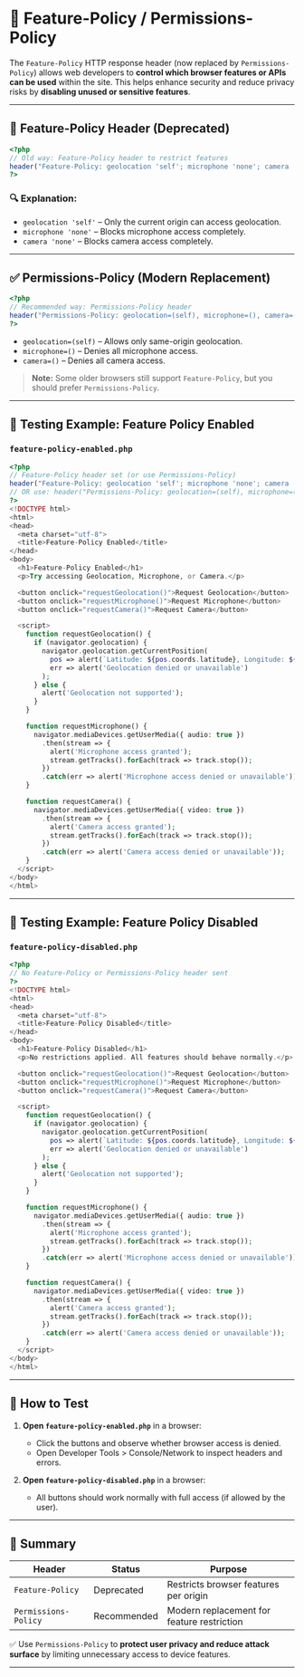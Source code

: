 
# 🔐 Feature-Policy / Permissions-Policy

The `Feature-Policy` HTTP response header (now replaced by `Permissions-Policy`) allows web developers to **control which browser features or APIs can be used** within the site. This helps enhance security and reduce privacy risks by **disabling unused or sensitive features**.

---

## 📘 Feature-Policy Header (Deprecated)

```php
<?php
// Old way: Feature-Policy header to restrict features
header("Feature-Policy: geolocation 'self'; microphone 'none'; camera 'none'");
?>
```

### 🔍 Explanation:

* `geolocation 'self'` – Only the current origin can access geolocation.
* `microphone 'none'` – Blocks microphone access completely.
* `camera 'none'` – Blocks camera access completely.

---

## ✅ Permissions-Policy (Modern Replacement)

```php
<?php
// Recommended way: Permissions-Policy header
header("Permissions-Policy: geolocation=(self), microphone=(), camera=()");
?>
```

* `geolocation=(self)` – Allows only same-origin geolocation.
* `microphone=()` – Denies all microphone access.
* `camera=()` – Denies all camera access.

> **Note:** Some older browsers still support `Feature-Policy`, but you should prefer `Permissions-Policy`.

---

## 🧪 Testing Example: Feature Policy Enabled

### `feature-policy-enabled.php`

```php
<?php
// Feature-Policy header set (or use Permissions-Policy)
header("Feature-Policy: geolocation 'self'; microphone 'none'; camera 'none'");
// OR use: header("Permissions-Policy: geolocation=(self), microphone=(), camera=()");
?>
<!DOCTYPE html>
<html>
<head>
  <meta charset="utf-8">
  <title>Feature-Policy Enabled</title>
</head>
<body>
  <h1>Feature-Policy Enabled</h1>
  <p>Try accessing Geolocation, Microphone, or Camera.</p>

  <button onclick="requestGeolocation()">Request Geolocation</button>
  <button onclick="requestMicrophone()">Request Microphone</button>
  <button onclick="requestCamera()">Request Camera</button>

  <script>
    function requestGeolocation() {
      if (navigator.geolocation) {
        navigator.geolocation.getCurrentPosition(
          pos => alert(`Latitude: ${pos.coords.latitude}, Longitude: ${pos.coords.longitude}`),
          err => alert('Geolocation denied or unavailable')
        );
      } else {
        alert('Geolocation not supported');
      }
    }

    function requestMicrophone() {
      navigator.mediaDevices.getUserMedia({ audio: true })
        .then(stream => {
          alert('Microphone access granted');
          stream.getTracks().forEach(track => track.stop());
        })
        .catch(err => alert('Microphone access denied or unavailable'));
    }

    function requestCamera() {
      navigator.mediaDevices.getUserMedia({ video: true })
        .then(stream => {
          alert('Camera access granted');
          stream.getTracks().forEach(track => track.stop());
        })
        .catch(err => alert('Camera access denied or unavailable'));
    }
  </script>
</body>
</html>
```

---

## 🧪 Testing Example: Feature Policy Disabled

### `feature-policy-disabled.php`

```php
<?php
// No Feature-Policy or Permissions-Policy header sent
?>
<!DOCTYPE html>
<html>
<head>
  <meta charset="utf-8">
  <title>Feature-Policy Disabled</title>
</head>
<body>
  <h1>Feature-Policy Disabled</h1>
  <p>No restrictions applied. All features should behave normally.</p>

  <button onclick="requestGeolocation()">Request Geolocation</button>
  <button onclick="requestMicrophone()">Request Microphone</button>
  <button onclick="requestCamera()">Request Camera</button>

  <script>
    function requestGeolocation() {
      if (navigator.geolocation) {
        navigator.geolocation.getCurrentPosition(
          pos => alert(`Latitude: ${pos.coords.latitude}, Longitude: ${pos.coords.longitude}`),
          err => alert('Geolocation denied or unavailable')
        );
      } else {
        alert('Geolocation not supported');
      }
    }

    function requestMicrophone() {
      navigator.mediaDevices.getUserMedia({ audio: true })
        .then(stream => {
          alert('Microphone access granted');
          stream.getTracks().forEach(track => track.stop());
        })
        .catch(err => alert('Microphone access denied or unavailable'));
    }

    function requestCamera() {
      navigator.mediaDevices.getUserMedia({ video: true })
        .then(stream => {
          alert('Camera access granted');
          stream.getTracks().forEach(track => track.stop());
        })
        .catch(err => alert('Camera access denied or unavailable'));
    }
  </script>
</body>
</html>
```

---

## 🧪 How to Test

1. **Open `feature-policy-enabled.php`** in a browser:

   * Click the buttons and observe whether browser access is denied.
   * Open Developer Tools > Console/Network to inspect headers and errors.

2. **Open `feature-policy-disabled.php`** in a browser:

   * All buttons should work normally with full access (if allowed by the user).

---

## 🔄 Summary

| Header               | Status      | Purpose                                    |
| -------------------- | ----------- | ------------------------------------------ |
| `Feature-Policy`     | Deprecated  | Restricts browser features per origin      |
| `Permissions-Policy` | Recommended | Modern replacement for feature restriction |

✅ Use `Permissions-Policy` to **protect user privacy and reduce attack surface** by limiting unnecessary access to device features.

---

